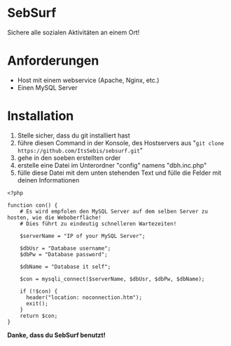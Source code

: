 # SebSurf
Sichere alle sozialen Aktivitäten an einem Ort!

# Anforderungen

 - Host mit einem webservice (Apache, Nginx, etc.)
 - Einen MySQL Server

# Installation

 1. Stelle sicher, dass du git installiert hast
 2. führe diesen Command in der Konsole, des Hostservers aus "`git clone https://github.com/ItsSebis/sebsurf.git`"
 3. gehe in den soeben erstellten order
 4. erstelle eine Datei im Unterordner "config" namens "dbh.inc.php"
 5. fülle diese Datei mit dem unten stehenden Text und fülle die Felder mit deinen Informationen

```
<?php

function con() {
    # Es wird empfolen den MySQL Server auf dem selben Server zu hosten, wie die Weboberfläche!
    # Dies führt zu eindeutig schnelleren Wartezeiten!
    
    $serverName = "IP of your MySQL Server";
    
    $dbUsr = "Database username";
    $dbPw = "Database password";
    
    $dbName = "Database it self";
    
    $con = mysqli_connect($serverName, $dbUsr, $dbPw, $dbName);
    
    if (!$con) {
      header("location: noconnection.htm");
      exit();
    }
    return $con;
}
```

**Danke, dass du SebSurf benutzt!**
